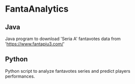 # FantaAnalytics

## Java
Java program to download 'Seria A' fantavotes data from 'https://www.fantapiu3.com/'

## Python
Python script to analyze fantavotes series and predict players performances.

